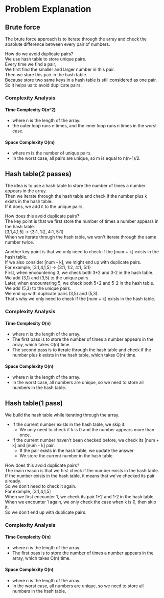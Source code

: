 # Problem Explanation

## Brute force
The brute force approach is to iterate through the array and check the absolute difference between every pair of numbers.

How do we avoid duplicate pairs?<br>
We use hash table to store unique pairs.<br>
Every time we find a pair, <br>
We first find the smaller and larger number in this pair.<br>
Then we store this pair in the hash table.<br>
Because store two same keys in a hash table is still considered as one pair.<br>
So it helps us to avoid duplicate pairs.<br>

### Complexity Analysis
#### Time Complexity O(n^2)
- where n is the length of the array.
- the outer loop runs n times, and the inner loop runs n times in the worst case.

#### Space Complexity O(m)
- where m is the number of unique pairs.
- In the worst case, all pairs are unique, so m is equal to n(n-1)/2.


## Hash table(2 passes)
The idea is to use a hash table to store the number of times a number appears in the array.<br>
Then we iterate through the hash table and check if the number plus k exists in the hash table.<br>
If it does, we add it to the unique pairs.<br>

How does this avoid duplicate pairs?<br>
The key point is that we first store the number of times a number appears in the hash table.<br>
[3,1,4,1,5] -> {3:1, 1:2, 4:1, 5:1}<br>
When we iterate through the hash table, we won't iterate through the same number twice.<br>

Another key point is that we only need to check if the [num + k] exists in the hash table.<br>
If we also consider [num - k], we might end up with duplicate pairs.<br>
For example, [3,1,4,1,5] -> {3:1, 1:2, 4:1, 5:1}<br>
First, when encountering 3, we check both 3+2 and 3-2 in the hash table.<br>
We add (3,1) and (3,5) to the unique pairs.<br>
Later, when encountering 5, we check both 5+2 and 5-2 in the hash table.<br>
We add (5,3) to the unique pairs.<br>
We end up with duplicate pairs (3,5) and (5,3).<br>
That's why we only need to check if the [num + k] exists in the hash table.<br>



### Complexity Analysis
#### Time Complexity O(n)
- where n is the length of the array.
- The first pass is to store the number of times a number appears in the array, which takes O(n) time.
- The second pass is to iterate through the hash table and check if the number plus k exists in the hash table, which takes O(n) time.

#### Space Complexity O(n)
- where n is the length of the array.
- In the worst case, all numbers are unique, so we need to store all numbers in the hash table.


## Hash table(1 pass)
We build the hash table while iterating through the array.<br>
- If the current number exists in the hash table, we skip it.<br>
  - We only need to check if k is 0 and the number appears more than once.
- If the current number haven't been checked before, we check its [num + k] and [num - k] pair.
  - If the pair exists in the hash table, we update the answer.
  - We store the current number in the hash table.

How does this avoid duplicate pairs?<br>
The main reason is that we first check if the number exists in the hash table.<br>
If the number exists in the hash table, it means that we've checked its pair already.<br>
So we don't need to check it again.<br>
For example, [3,1,4,1,5]<br>
When we first encounter 1, we check its pair 1+2 and 1-2 in the hash table.<br>
When we encounter 1 again, we only check the case when k is 0, then skip it.<br>
So we don't end up with duplicate pairs.

### Complexity Analysis
#### Time Complexity O(n)
- where n is the length of the array.
- The first pass is to store the number of times a number appears in the array, which takes O(n) time.

#### Space Complexity O(n)
- where n is the length of the array.
- In the worst case, all numbers are unique, so we need to store all numbers in the hash table.
